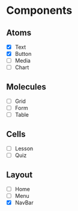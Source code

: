 # Components

## Atoms
* [X] Text
* [X] Button
* [ ] Media
* [ ] Chart

## Molecules
* [ ] Grid
* [ ] Form
* [ ] Table

## Cells
* [ ] Lesson
* [ ] Quiz

## Layout
* [ ] Home
* [ ] Menu
* [X] NavBar
